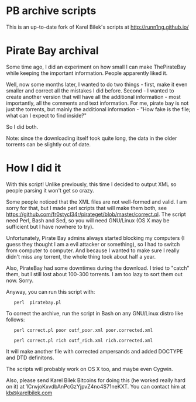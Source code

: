 PB archive scripts 
=====================
This is an up-to-date fork of Karel Bílek's scripts at http://runn1ng.github.io/

Pirate Bay archival
=====================

Some time ago, I did an experiment on how small I can make ThePirateBay while keeping the important information. People apparently liked it.

Well, now some months later, I wanted to do two things - first, make it even smaller and correct all the mistakes I did before. Second - I wanted to create another version that will have all the additional information - most importantly, all the comments and text information. For me, pirate bay is not just the torrents, but mainly the additional information - "How fake is the file; what can I expect to find inside?"

So I did both.

Note: since the downloading itself took quite long, the data in the older torrents can be slightly out of date.

How I did it
=====================

With this script! Unlike previously, this time I decided to output XML so people parsing it won't get so crazy.

Some people noticed that the XML files are not well-formed and valid. I am sorry for that, but I made perl scripts that will make them both, see https://github.com/fr0stycl34r/pirateget/blob/master/correct.pl. The script need Perl, Bash and Sed, so you will need GNU/Linux (OS X may be sufficient but I have nowhere to try).

Unfortunately, Pirate Bay admins always started blocking my computers (I guess they thought I am a evil attacker or something), so I had to switch from computer to computer. And because I wanted to make sure I really didn't miss any torrent, the whole thing took about half a year.

Also, PirateBay had some downtimes during the download. I tried to "catch" them, but I still lost about 100-300 torrents. I am too lazy to sort them out now. Sorry.

Anyway, you can run this script with:
       
       perl  piratebay.pl
To correct the archive, run the script in Bash on any GNU/Linux distro like follows:

       perl correct.pl poor outf_poor.xml poor.corrected.xml

       perl correct.pl rich outf_rich.xml rich.corrected.xml
It will make another file with corrected ampersands and added DOCTYPE and DTD definitons.

The scripts will probably work on OS X too, and maybe even Cygwin.

Also, please send Karel Bílek Bitcoins for doing this (he worked really hard on it) at 1CrwjoKxvdbAnPcGzYjpvZ4no4S71neKXT.
You can contact him at kb@karelbilek.com
